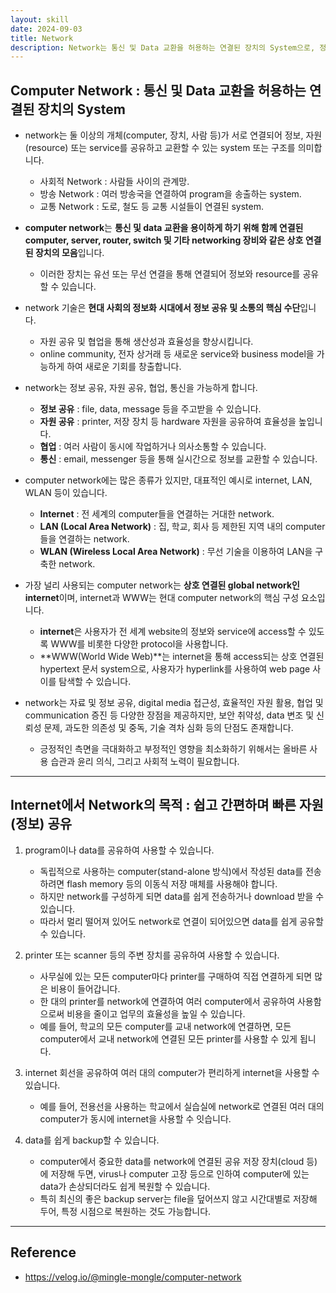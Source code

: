 ```yaml
---
layout: skill
date: 2024-09-03
title: Network
description: Network는 통신 및 Data 교환을 허용하는 연결된 장치의 System으로, 정보 공유, 자원 공유, 협업, 통신을 가능하게 합니다.
---
```



## Computer Network : 통신 및 Data 교환을 허용하는 연결된 장치의 System

- network는 둘 이상의 개체(computer, 장치, 사람 등)가 서로 연결되어 정보, 자원(resource) 또는 service를 공유하고 교환할 수 있는 system 또는 구조를 의미합니다.
    - 사회적 Network : 사람들 사이의 관계망.
    - 방송 Network : 여러 방송국을 연결하여 program을 송출하는 system.
    - 교통 Network : 도로, 철도 등 교통 시설들이 연결된 system.

- **computer network**는 **통신 및 data 교환을 용이하게 하기 위해 함께 연결된 computer, server, router, switch 및 기타 networking 장비와 같은 상호 연결된 장치의 모음**입니다.
    - 이러한 장치는 유선 또는 무선 연결을 통해 연결되어 정보와 resource를 공유할 수 있습니다.

- network 기술은 **현대 사회의 정보화 시대에서 정보 공유 및 소통의 핵심 수단**입니다.
    - 자원 공유 및 협업을 통해 생산성과 효율성을 향상시킵니다.
    - online community, 전자 상거래 등 새로운 service와 business model을 가능하게 하여 새로운 기회를 창출합니다.

- network는 정보 공유, 자원 공유, 협업, 통신을 가능하게 합니다.
    - **정보 공유** : file, data, message 등을 주고받을 수 있습니다.
    - **자원 공유** : printer, 저장 장치 등 hardware 자원을 공유하여 효율성을 높입니다.
    - **협업** : 여러 사람이 동시에 작업하거나 의사소통할 수 있습니다.
    - **통신** : email, messenger 등을 통해 실시간으로 정보를 교환할 수 있습니다.

- computer network에는 많은 종류가 있지만, 대표적인 예시로 internet, LAN, WLAN 등이 있습니다.
    - **Internet** : 전 세계의 computer들을 연결하는 거대한 network.
    - **LAN (Local Area Network)** : 집, 학교, 회사 등 제한된 지역 내의 computer들을 연결하는 network.
    - **WLAN (Wireless Local Area Network)** : 무선 기술을 이용하여 LAN을 구축한 network.

- 가장 널리 사용되는 computer network는 **상호 연결된 global network인 internet**이며, internet과 WWW는 현대 computer network의 핵심 구성 요소입니다.
    - **internet**은 사용자가 전 세계 website의 정보와 service에 access할 수 있도록 WWW를 비롯한 다양한 protocol을 사용합니다.
    - **WWW(World Wide Web)**는 internet을 통해 access되는 상호 연결된 hypertext 문서 system으로, 사용자가 hyperlink를 사용하여 web page 사이를 탐색할 수 있습니다.

- network는 자료 및 정보 공유, digital media 접근성, 효율적인 자원 활용, 협업 및 communication 증진 등 다양한 장점을 제공하지만, 보안 취약성, data 변조 및 신뢰성 문제, 과도한 의존성 및 중독, 기술 격차 심화 등의 단점도 존재합니다.
    - 긍정적인 측면을 극대화하고 부정적인 영향을 최소화하기 위해서는 올바른 사용 습관과 윤리 의식, 그리고 사회적 노력이 필요합니다. 


---


## Internet에서 Network의 목적 : 쉽고 간편하며 빠른 자원(정보) 공유

1. program이나 data를 공유하여 사용할 수 있습니다.
    - 독립적으로 사용하는 computer(stand-alone 방식)에서 작성된 data를 전송하려면 flash memory 등의 이동식 저장 매체를 사용해야 합니다.
    - 하지만 network를 구성하게 되면 data를 쉽게 전송하거나 download 받을 수 있습니다.
    - 따라서 멀리 떨어져 있어도 network로 연결이 되어있으면 data를 쉽게 공유할 수 있습니다.

2. printer 또는 scanner 등의 주변 장치를 공유하여 사용할 수 있습니다.
    - 사무실에 있는 모든 computer마다 printer를 구매하여 직접 연결하게 되면 많은 비용이 들어갑니다.
    - 한 대의 printer를 network에 연결하여 여러 computer에서 공유하여 사용함으로써 비용을 줄이고 업무의 효율성을 높일 수 있습니다.
    - 예를 들어, 학교의 모든 computer를 교내 network에 연결하면, 모든 computer에서 교내 network에 연결된 모든 printer를 사용할 수 있게 됩니다.

3. internet 회선을 공유하여 여러 대의 computer가 편리하게 internet을 사용할 수 있습니다.
    - 예를 들어, 전용선을 사용하는 학교에서 실습실에 network로 연결된 여러 대의 computer가 동시에 internet을 사용할 수 잇습니다.

4. data를 쉽게 backup할 수 있습니다.
    - computer에서 중요한 data를 network에 연결된 공유 저장 장치(cloud 등)에 저장해 두면, virus나 computer 고장 등으로 인하여 computer에 있는 data가 손상되더라도 쉽게 복원할 수 있습니다.
    - 특히 최신의 좋은 backup server는 file을 덮어쓰지 않고 시간대별로 저장해 두어, 특정 시점으로 복원하는 것도 가능합니다.


---


## Reference

- <https://velog.io/@mingle-mongle/computer-network>
